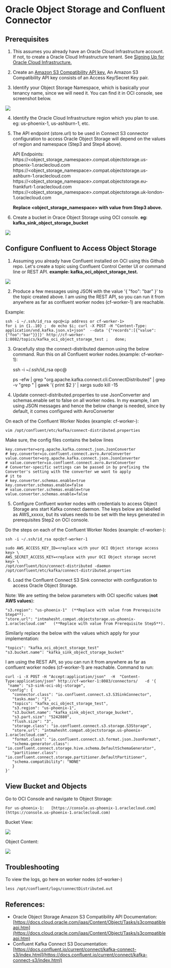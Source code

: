 # Oracle Object Storage and Confluent Connector

## Prerequisites
1. This assumes you already have an Oracle Cloud Infrastructure account.  If not, to create a Oracle Cloud Infrastructure tenant.  See [Signing Up for Oracle Cloud Infrastructure.](https://docs.cloud.oracle.com/iaas/Content/GSG/Tasks/signingup.htm)

2. Create an [Amazon S3 Compatibility API key.](https://docs.cloud.oracle.com/iaas/Content/Identity/Tasks/managingcredentials.htm#Working2) An Amazon S3 Compatibility API key consists of an Access Key/Secret Key pair.

3. Identify your Object Storage Namespace, which is basically your tenancy name, since we will need it.   You can find it in OCI console, see screenshot below.  

![](images/object%20storage/tenant1.PNG)

4. Identify the Oracle Cloud Infrastructure region which you plan to use. eg:  us-phoenix-1,  us-ashburn-1, etc.  

5. The API endpoint (store.url) to be used in Connect S3 connector configuration to access Oracle Object Storage will depend on the values of region and namespace (Step3 and Step4 above).

    API Endpoints:
    https://<object_storage_namespace>.compat.objectstorage.us-phoenix-1.oraclecloud.com
    https://<object_storage_namespace>.compat.objectstorage.us-ashburn-1.oraclecloud.com
    https://<object_storage_namespace>.compat.objectstorage.eu-frankfurt-1.oraclecloud.com
    https://<object_storage_namespace>.compat.objectstorage.uk-london-1.oraclecloud.com

    **Replace <object_storage_namespace> with value from  Step3 above.**  

6. Create a bucket in Orace Object Storage using OCI console.  **eg: kafka_sink_object_storage_bucket**

![](images/object%20storage/create_bucket.PNG)

## Configure Confluent to Access Object Storage
1. Assuming you already have Confluent installed on OCI using this Github repo.  Let's create a topic using Confluent Control Center UI or command line or REST API.   **example: kafka_oci_object_storage_test.**

![](images/object%20storage/create_topic.PNG)

2. Produce a few messages using JSON with the value '{ "foo": "bar" }' to the topic created above.
I am using the REST API, so you can run it from anywhere as far as confluent worker nodes (cf-worker-1) are reachable.

Example:

    ssh -i ~/.ssh/id_rsa opc@<ip address or cf-worker-1>
    for i in {1..10} ;  do echo $i; curl -X POST -H "Content-Type: application/vnd.kafka.json.v1+json"  --data '{"records":[{"value":{"foo":"bar"}}]}' http://cf-worker-1:8082/topics/kafka_oci_object_storage_test ;   done;

3. Gracefully stop the connect-distributed daemon using the below command. Run this on all Confluent worker nodes.(example: cf-worker-1):

    ssh -i ~/.ssh/id_rsa opc@<ip address or cf-worker-1>

    ps -efw | grep "org.apache.kafka.connect.cli.ConnectDistributed" | grep -v "grep " |  gawk '{ print $2 }' | xargs sudo kill -15

4. Update connect-distributed.properties to use JsonConverter and schemas.enable set to false on all worker nodes.  In my example, I am using JSON messages and hence the below change is needed, since by default, it comes configured with AvroConverter  

On each of the Confluent Worker Nodes (example: cf-worker-<n>):

    vim /opt/confluent/etc/kafka/connect-distributed.properties

Make sure, the config files contains the below lines

    key.converter=org.apache.kafka.connect.json.JsonConverter
    # key.converter=io.confluent.connect.avro.AvroConverter
    value.converter=org.apache.kafka.connect.json.JsonConverter
    # value.converter=io.confluent.connect.avro.AvroConverter
    # Converter-specific settings can be passed in by prefixing the Converter's setting with the converter we want to apply
    # it to
    # key.converter.schemas.enable=true
    key.converter.schemas.enable=false
    # value.converter.schemas.enable=true
    value.converter.schemas.enable=false

5. Configure Confluent worker nodes with credentials to access Object Storage ans start Kafka connect daemon.  The keys below are labelled as AWS_xxxxx,  but its values needs to be set with the keys generated in prerequisites Step2 on OCI console.

Do the steps on each of the Confluent Worker Nodes (example: cf-worker-<n>):

    ssh -i ~/.ssh/id_rsa opc@cf-worker-1  

    sudo AWS_ACCESS_KEY_ID=<replace with your OCI Object storage access key> \
    AWS_SECRET_ACCESS_KEY=<replace with your OCI Object storage secret key> \
    /opt/confluent/bin/connect-distributed -daemon /opt/confluent/etc/kafka/connect-distributed.properties

6. Load the Confluent Connect S3 Sink connector with configuration to access Oracle Object Storage.

Note: We are setting the below parameters with OCI specific values (**not AWS values**):

    "s3.region": "us-phoenix-1"  (**Replace with value from Prerequisite Step4**).
    "store.url": "intmahesht.compat.objectstorage.us-phoenix-1.oraclecloud.com"   (**Replace with value from Prerequisite Step5**).

Similarly replace the below with the values which apply for your implementation:

    "topics": "kafka_oci_object_storage_test"
    "s3.bucket.name": "kafka_sink_object_storage_bucket"

 I am using the REST API, so you can run it from anywhere as far as confluent worker nodes (cf-worker-1) are reachable.
 Command to run:

    curl -i -X POST -H "Accept:application/json"  -H  "Content-Type:application/json" http://cf-worker-1:8083/connectors/   -d '{
     "name": "s3-sink-oci-obj-storage",
     "config": {
       "connector.class": "io.confluent.connect.s3.S3SinkConnector",
       "tasks.max": "1",
       "topics": "kafka_oci_object_storage_test",
       "s3.region": "us-phoenix-1",
       "s3.bucket.name": "kafka_sink_object_storage_bucket",
       "s3.part.size": "5242880",
       "flush.size": "3",
       "storage.class": "io.confluent.connect.s3.storage.S3Storage",
       "store.url": "intmahesht.compat.objectstorage.us-phoenix-1.oraclecloud.com",
       "format.class": "io.confluent.connect.s3.format.json.JsonFormat",
       "schema.generator.class": "io.confluent.connect.storage.hive.schema.DefaultSchemaGenerator",
       "partitioner.class": "io.confluent.connect.storage.partitioner.DefaultPartitioner",
       "schema.compatibility": "NONE"
       }
    }'

## View Bucket and Objects
Go to OCI Console and navigate to Object Storage:  

    For us-phoenix-1:   [https://console.us-phoenix-1.oraclecloud.com](https://console.us-phoenix-1.oraclecloud.com)

Bucket View:

![](images/object%20storage/bucket_content.PNG)

Object Content:

![](images/object%20storage/object_content.PNG)

## Troubleshooting
To view the logs, go here on worker nodes (cf-worker-<n>)

    less /opt/confluent/logs/connectDistributed.out

## References:
* Oracle Object Storage Amazon S3 Compatibility API Documentation: [https://docs.cloud.oracle.com/iaas/Content/Object/Tasks/s3compatibleapi.htm](https://docs.cloud.oracle.com/iaas/Content/Object/Tasks/s3compatibleapi.htm)
* Confluent Kafka Connect S3 Documentation: [https://docs.confluent.io/current/connect/kafka-connect-s3/index.html](https://docs.confluent.io/current/connect/kafka-connect-s3/index.html)
